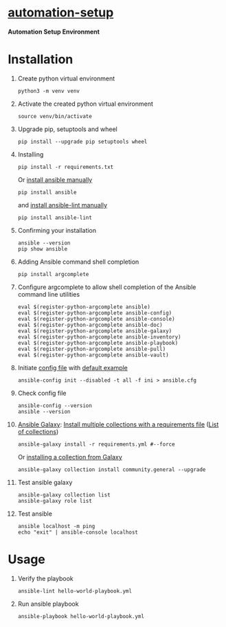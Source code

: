# [automation-setup](https://github.com/nguyentrieuanduong/automation-setup.git)

**Automation Setup Environment**

# Installation

1. Create python virtual environment

   ```shell
   python3 -m venv venv
   ```

2. Activate the created python virtual environment

   ```shell
   source venv/bin/activate
   ```

3. Upgrade pip, setuptools and wheel

   ```shell
   pip install --upgrade pip setuptools wheel
   ```

4. Installing

   ```shell
   pip install -r requirements.txt
   ```

   Or [install ansible manually](https://docs.ansible.com/ansible/latest/installation_guide/intro_installation.html#pip-install)

   ```shell
   pip install ansible
   ```

   and [install ansible-lint manually](https://ansible-lint.readthedocs.io/installing/#installing-the-latest-version)

   ```shell
   pip install ansible-lint
   ```

5. Confirming your installation

   ```shell
   ansible --version
   pip show ansible
   ```

6. Adding Ansible command shell completion

   ```shell
   pip install argcomplete
   ```

7. Configure argcomplete to allow shell completion of the Ansible command line utilities

   ```shell
   eval $(register-python-argcomplete ansible)
   eval $(register-python-argcomplete ansible-config)
   eval $(register-python-argcomplete ansible-console)
   eval $(register-python-argcomplete ansible-doc)
   eval $(register-python-argcomplete ansible-galaxy)
   eval $(register-python-argcomplete ansible-inventory)
   eval $(register-python-argcomplete ansible-playbook)
   eval $(register-python-argcomplete ansible-pull)
   eval $(register-python-argcomplete ansible-vault)
   ```

8. Initiate [config file](https://docs.ansible.com/ansible/latest/cli/ansible-config.html)
   with [default example](https://docs.ansible.com/ansible/latest/reference_appendices/config.html#generating-a-sample-ansible-cfg-file)

   ```shell
   ansible-config init --disabled -t all -f ini > ansible.cfg
   ```

9. Check config file

   ```shell
   ansible-config --version
   ansible --version
   ```

10. [Ansible Galaxy](https://galaxy.ansible.com/): [Install multiple collections with a requirements file](https://docs.ansible.com/ansible/latest/galaxy/user_guide.html#install-multiple-collections-with-a-requirements-file) ([List of collections](https://docs.ansible.com/ansible/latest/collections/index.html#list-of-collections))

    ```shell
    ansible-galaxy install -r requirements.yml #--force
    ```

    Or [installing a collection from Galaxy](https://docs.ansible.com/ansible/latest/galaxy/user_guide.html#installing-a-collection-from-galaxy)

    ```shell
    ansible-galaxy collection install community.general --upgrade
    ```

11. Test ansible galaxy

    ```shell
    ansible-galaxy collection list
    ansible-galaxy role list
    ```

12. Test ansible

    ```shell
    ansible localhost -m ping
    echo "exit" | ansible-console localhost
    ```

# Usage

1. Verify the playbook

   ```shell
   ansible-lint hello-world-playbook.yml
   ```

2. Run ansible playbook

   ```shell
   ansible-playbook hello-world-playbook.yml
   ```

